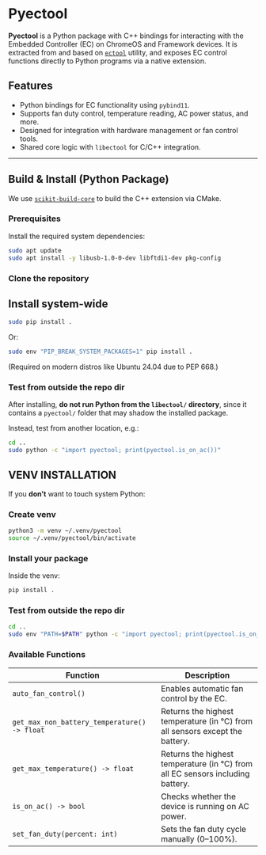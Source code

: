 # Pyectool

**Pyectool** is a Python package with C++ bindings for interacting with the Embedded Controller (EC) on ChromeOS and Framework devices. It is extracted from and based on [`ectool`](https://gitlab.howett.net/DHowett/ectool) utility, and exposes EC control functions directly to Python programs via a native extension.

## Features

- Python bindings for EC functionality using `pybind11`.
- Supports fan duty control, temperature reading, AC power status, and more.
- Designed for integration with hardware management or fan control tools.
- Shared core logic with `libectool` for C/C++ integration.

---

## Build & Install (Python Package)

We use [`scikit-build-core`](https://scikit-build-core.readthedocs.io/en/latest/) to build the C++ extension via CMake.

### Prerequisites

Install the required system dependencies:

```sh
sudo apt update
sudo apt install -y libusb-1.0-0-dev libftdi1-dev pkg-config
````
### Clone the repository

## Install system-wide
```sh
sudo pip install .
```
Or:

```bash
sudo env "PIP_BREAK_SYSTEM_PACKAGES=1" pip install .
```
(Required on modern distros like Ubuntu 24.04 due to PEP 668.)

### Test from outside the repo dir
After installing, **do not run Python from the `libectool/` directory**, since it contains a `pyectool/` folder that may shadow the installed package.

Instead, test from another location, e.g.:

```sh
cd ..
sudo python -c "import pyectool; print(pyectool.is_on_ac())"
```

## VENV INSTALLATION

If you **don’t** want to touch system Python:

### Create venv

```bash
python3 -m venv ~/.venv/pyectool
source ~/.venv/pyectool/bin/activate
```

### Install your package

Inside the venv:
```bash
pip install .
```
### Test from outside the repo dir
```bash
cd ..
sudo env "PATH=$PATH" python -c "import pyectool; print(pyectool.is_on_ac())" 
```

### Available Functions

| Function                                   | Description                                                                      |
| ------------------------------------------ | -------------------------------------------------------------------------------- |
| `auto_fan_control()`               | Enables automatic fan control by the EC.                             |
| `get_max_non_battery_temperature() -> float` | Returns the highest temperature (in °C) from all sensors except the battery.     |
| `get_max_temperature() -> float`             | Returns the highest temperature (in °C) from all EC sensors including battery.   |
| `is_on_ac() -> bool`                       | Checks whether the device is running on AC power.                                |
| `set_fan_duty(percent: int)`               | Sets the fan duty cycle manually (0–100%).                                       |